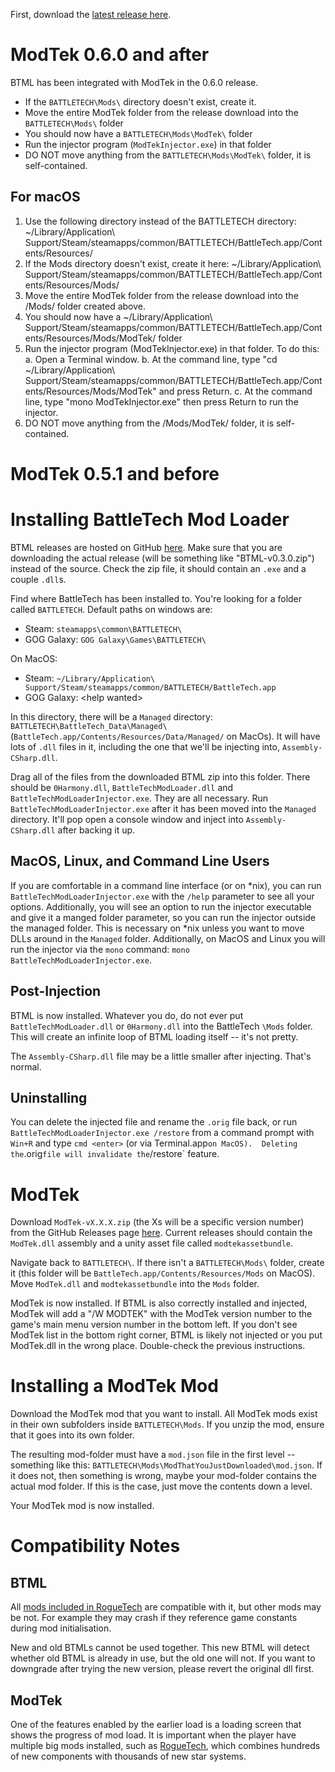 First, download the [latest release here](https://github.com/BattletechModders/ModTek/releases).

# ModTek 0.6.0 and after

BTML has been integrated with ModTek in the 0.6.0 release.

* If the `BATTLETECH\Mods\` directory doesn't exist, create it.
* Move the entire ModTek folder from the release download into the `BATTLETECH\Mods\` folder
* You should now have a `BATTLETECH\Mods\ModTek\` folder
* Run the injector program (`ModTekInjector.exe`) in that folder
* DO NOT move anything from the `BATTLETECH\Mods\ModTek\` folder, it is self-contained.

## For macOS

1. Use the following directory instead of the BATTLETECH directory: ~/Library/Application\ Support/Steam/steamapps/common/BATTLETECH/BattleTech.app/Contents/Resources/
2. If the Mods directory doesn't exist, create it here: ~/Library/Application\ Support/Steam/steamapps/common/BATTLETECH/BattleTech.app/Contents/Resources/Mods/
3. Move the entire ModTek folder from the release download into the /Mods/ folder created above.
4. You should now have a ~/Library/Application\ Support/Steam/steamapps/common/BATTLETECH/BattleTech.app/Contents/Resources/Mods/ModTek/ folder
5. Run the injector program (ModTekInjector.exe) in that folder. To do this:
	a. Open a Terminal window.
	b. At the command line, type "cd ~/Library/Application\ Support/Steam/steamapps/common/BATTLETECH/BattleTech.app/Contents/Resources/Mods/ModTek" and press Return.
	c. At the command line, type "mono ModTekInjector.exe" then press Return to run the injector.
6. DO NOT move anything from the /Mods/ModTek/ folder, it is self-contained.

# ModTek 0.5.1 and before

# Installing BattleTech Mod Loader

BTML releases are hosted on GitHub [here](https://github.com/BattletechModders/BattleTechModLoader/releases). Make sure that you are downloading the actual release (will be something like "BTML-v0.3.0.zip") instead of the source. Check the zip file, it should contain an `.exe` and a couple `.dll`s.

Find where BattleTech has been installed to. You're looking for a folder called `BATTLETECH`. Default paths on windows are:

* Steam: `steamapps\common\BATTLETECH\`
* GOG Galaxy: `GOG Galaxy\Games\BATTLETECH\`

On MacOS:
* Steam: `~/Library/Application\ Support/Steam/steamapps/common/BATTLETECH/BattleTech.app`
* GOG Galaxy: \<help wanted\>

In this directory, there will be a `Managed` directory: `BATTLETECH\BattleTech_Data\Managed\` (`BattleTech.app/Contents/Resources/Data/Managed/` on MacOs). It will have lots of `.dll` files in it, including the one that we'll be injecting into, `Assembly-CSharp.dll`.

Drag all of the files from the downloaded BTML zip into this folder. There should be `0Harmony.dll`, `BattleTechModLoader.dll` and `BattleTechModLoaderInjector.exe`. They are all necessary.  Run `BattleTechModLoaderInjector.exe` after it has been moved into the `Managed` directory. It'll pop open a console window and inject into `Assembly-CSharp.dll` after backing it up. 

## MacOS, Linux, and Command Line Users
If you are comfortable in a command line interface (or on *nix), you can run `BattleTechModLoaderInjector.exe` with the `/help` parameter to see all your options. Additionally, you will see an option to run the injector executable and give it a manged folder parameter, so you can run the injector outside the managed folder. This is necessary on *nix unless you want to move DLLs around in the `Managed` folder. Additionally, on MacOS and Linux you will run the injector via the `mono` command: `mono BattleTechModLoaderInjector.exe`.

## Post-Injection

BTML is now installed. Whatever you do, do not ever put `BattleTechModLoader.dll` or `0Harmony.dll` into the BattleTech `\Mods` folder. This will create an infinite loop of BTML loading itself -- it's not pretty.

The `Assembly-CSharp.dll` file may be a little smaller after injecting. That's normal.  

## Uninstalling

You can delete the injected file and rename the `.orig` file back, or run `BattleTechModLoaderInjector.exe /restore` from a command prompt with `Win+R` and type `cmd <enter>` (or via Terminal.app` on MacOS).  Deleting the `.orig` file will invalidate the `/restore` feature.

# ModTek

Download `ModTek-vX.X.X.zip` (the Xs will be a specific version number) from the GitHub Releases page [here](https://github.com/BattletechModders/ModTek/releases). Current releases should contain the `ModTek.dll` assembly and a unity asset file called `modtekassetbundle`.

Navigate back to `BATTLETECH\`. If there isn't a `BATTLETECH\Mods\` folder, create it (this folder will be `BattleTech.app/Contents/Resources/Mods` on MacOS). Move `ModTek.dll` and `modtekassetbundle` into the `Mods` folder.

ModTek is now installed. If BTML is also correctly installed and injected, ModTek will add a "/W MODTEK" with the ModTek version number to the game's main menu version number in the bottom left.  If you don't see ModTek list in the bottom right corner, BTML is likely not injected or you put ModTek.dll in the wrong place.  Double-check the previous instructions.

# Installing a ModTek Mod

Download the ModTek mod that you want to install. All ModTek mods exist in their own subfolders inside `BATTLETECH\Mods`.  If you unzip the mod, ensure that it goes into its own folder.

The resulting mod-folder must have a `mod.json` file in the first level -- something like this: `BATTLETECH\Mods\ModThatYouJustDownloaded\mod.json`. If it does not, then something is wrong, maybe your mod-folder contains the actual mod folder. If this is the case, just move the contents down a level.

Your ModTek mod is now installed.


# Compatibility Notes

## BTML
All [mods included in RogueTech](https://www.nexusmods.com/battletech/articles/27) are compatible with it, but other mods may be not.
For example they may crash if they reference game constants during mod initialisation.

New and old BTMLs cannot be used together.
This new BTML will detect whether old BTML is already in use, but the old one will not.
If you want to downgrade after trying the new version, please revert the original dll first.

## ModTek

One of the features enabled by the earlier load is a loading screen that shows the progress of mod load.
It is important when the player have multiple big mods installed, such as [RogueTech](https://www.nexusmods.com/battletech/mods/79), which combines hundreds of new components with thousands of new star systems.